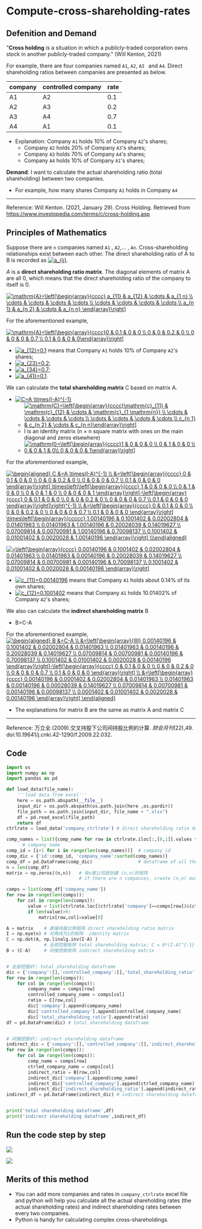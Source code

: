 # Compute-cross-shareholding-rates
## Defenition and Demand

"**Cross holding** is a situation in which a publicly-traded corporation owns stock in another publicly-traded company." (Will Kenton, 2021)

For example, there are four companies named `A1`, `A2`, `A3 ` and  `A4`. Direct shareholding ratios between companies are presented as below.

| company | controlled company | rate |
| ------- | ------------------ | ---- |
| A1      | A2                 | 0.1  |
| A2      | A3                 | 0.2  |
| A3      | A4                 | 0.7  |
| A4      | A1                 | 0.1  |

* Explanation: Company `A1` holds 10% of Company `A2`'s shares; 
  * Company `A2` holds 20% of Company `A3`'s shares; 
  * Company `A3` holds 70% of Company `A4`'s shares; 
  * Company `A4` holds 10% of Company `A1`'s shares;

**Demand**: I want to calculate the actual shareholding ratio (total shareholding) between two companies.

- For example,  how many shares Company `A1` holds in Company `A4` 

****

Reference: Will Kenton. (2021, January 29). Cross Holding. Retrieved from https://www.investopedia.com/terms/c/cross-holding.asp



## Principles of Mathematics

Suppose there are `n` companies named `A1` , `A2`,... , `An`. Cross-shareholding relationships exist between each other. The direct shareholding ratio of A to B is recorded as <a href="https://www.codecogs.com/eqnedit.php?latex=a_{ij}" target="_blank"><img src="https://latex.codecogs.com/gif.latex?a_{ij}" title="a_{ij}" /></a>.

$A$ is a **direct shareholding ratio matrix**. The diagonal elements of matrix A are all 0, which means that the direct shareholding ratio of the company to itself is 0.

<a href="https://www.codecogs.com/eqnedit.php?latex=\mathrm{A}=\left[\begin{array}{cccc}&space;a_{11}&space;&&space;a_{12}&space;&&space;\cdots&space;&&space;a_{1&space;n}&space;\\&space;\cdots&space;&&space;\cdots&space;&&space;\cdots&space;&&space;\cdots&space;\\&space;\cdots&space;&&space;\cdots&space;&&space;\cdots&space;&&space;\cdots&space;\\&space;a_{n&space;1}&space;&&space;a_{n&space;2}&space;&&space;\cdots&space;&&space;a_{n&space;n}&space;\end{array}\right]" target="_blank"><img src="https://latex.codecogs.com/gif.latex?\mathrm{A}=\left[\begin{array}{cccc}&space;a_{11}&space;&&space;a_{12}&space;&&space;\cdots&space;&&space;a_{1&space;n}&space;\\&space;\cdots&space;&&space;\cdots&space;&&space;\cdots&space;&&space;\cdots&space;\\&space;\cdots&space;&&space;\cdots&space;&&space;\cdots&space;&&space;\cdots&space;\\&space;a_{n&space;1}&space;&&space;a_{n&space;2}&space;&&space;\cdots&space;&&space;a_{n&space;n}&space;\end{array}\right]" title="\mathrm{A}=\left[\begin{array}{cccc} a_{11} & a_{12} & \cdots & a_{1 n} \\ \cdots & \cdots & \cdots & \cdots \\ \cdots & \cdots & \cdots & \cdots \\ a_{n 1} & a_{n 2} & \cdots & a_{n n} \end{array}\right]" /></a>


For the aforementioned example,

<a href="https://www.codecogs.com/eqnedit.php?latex=\mathrm{A}=\left[\begin{array}{cccc}0&space;&&space;0.1&space;&&space;0&space;&&space;0&space;\\&space;0&space;&&space;0&space;&&space;0.2&space;&&space;0&space;\\&space;0&space;&&space;0&space;&&space;0&space;&&space;0.7&space;\\&space;0.1&space;&&space;0&space;&&space;0&space;&&space;0\end{array}\right]" target="_blank"><img src="https://latex.codecogs.com/gif.latex?\mathrm{A}=\left[\begin{array}{cccc}0&space;&&space;0.1&space;&&space;0&space;&&space;0&space;\\&space;0&space;&&space;0&space;&&space;0.2&space;&&space;0&space;\\&space;0&space;&&space;0&space;&&space;0&space;&&space;0.7&space;\\&space;0.1&space;&&space;0&space;&&space;0&space;&&space;0\end{array}\right]" title="\mathrm{A}=\left[\begin{array}{cccc}0 & 0.1 & 0 & 0 \\ 0 & 0 & 0.2 & 0 \\ 0 & 0 & 0 & 0.7 \\ 0.1 & 0 & 0 & 0\end{array}\right]" /></a>

- <a href="https://www.codecogs.com/eqnedit.php?latex=a_{12}=0.1" target="_blank"><img src="https://latex.codecogs.com/gif.latex?a_{12}=0.1" title="a_{12}=0.1" /></a> means that Company `A1` holds 10% of Company `A2`'s shares; 
- <a href="https://www.codecogs.com/eqnedit.php?latex=a_{23}=0.2" target="_blank"><img src="https://latex.codecogs.com/gif.latex?a_{23}=0.2" title="a_{23}=0.2" /></a>;  
- <a href="https://www.codecogs.com/eqnedit.php?latex=a_{34}=0.7" target="_blank"><img src="https://latex.codecogs.com/gif.latex?a_{34}=0.7" title="a_{34}=0.7" /></a>;  
- <a href="https://www.codecogs.com/eqnedit.php?latex=a_{41}=0.1" target="_blank"><img src="https://latex.codecogs.com/gif.latex?a_{41}=0.1" title="a_{41}=0.1" /></a>.

We can calculate the **total shareholding matrix** C based on matrix A.

- <a href="https://www.codecogs.com/eqnedit.php?latex=C=A&space;\times(I-A)^{-1}" target="_blank"><img src="https://latex.codecogs.com/gif.latex?C=A&space;\times(I-A)^{-1}" title="C=A \times(I-A)^{-1}" /></a>
  - <a href="https://www.codecogs.com/eqnedit.php?latex=\mathrm{C}=\left[\begin{array}{cccc}\mathrm{c}_{11}&space;&&space;\mathrm{c}_{12}&space;&&space;\cdots&space;&&space;\mathrm{c}_{1&space;\mathrm{n}}&space;\\&space;\cdots&space;&&space;\cdots&space;&&space;\cdots&space;&&space;\cdots&space;\\&space;\cdots&space;&&space;\cdots&space;&&space;\cdots&space;&&space;\cdots&space;\\&space;c_{n&space;1}&space;&&space;c_{n&space;2}&space;&&space;\cdots&space;&&space;c_{n&space;n}\end{array}\right]" target="_blank"><img src="https://latex.codecogs.com/gif.latex?\mathrm{C}=\left[\begin{array}{cccc}\mathrm{c}_{11}&space;&&space;\mathrm{c}_{12}&space;&&space;\cdots&space;&&space;\mathrm{c}_{1&space;\mathrm{n}}&space;\\&space;\cdots&space;&&space;\cdots&space;&&space;\cdots&space;&&space;\cdots&space;\\&space;\cdots&space;&&space;\cdots&space;&&space;\cdots&space;&&space;\cdots&space;\\&space;c_{n&space;1}&space;&&space;c_{n&space;2}&space;&&space;\cdots&space;&&space;c_{n&space;n}\end{array}\right]" title="\mathrm{C}=\left[\begin{array}{cccc}\mathrm{c}_{11} & \mathrm{c}_{12} & \cdots & \mathrm{c}_{1 \mathrm{n}} \\ \cdots & \cdots & \cdots & \cdots \\ \cdots & \cdots & \cdots & \cdots \\ c_{n 1} & c_{n 2} & \cdots & c_{n n}\end{array}\right]" /></a>
  - I is an identity matrix  (n × n square matrix with ones on the main diagonal and zeros elsewhere)
  - <a href="https://www.codecogs.com/eqnedit.php?latex=\mathrm{I}=\left[\begin{array}{cccc}1&space;&&space;0&space;&&space;0&space;&&space;0&space;\\&space;0&space;&&space;1&space;&&space;0&space;&&space;0&space;\\&space;0&space;&&space;0&space;&&space;1&space;&&space;0\\&space;0&space;&&space;0&space;&&space;0&space;&&space;1\end{array}\right]" target="_blank"><img src="https://latex.codecogs.com/gif.latex?\mathrm{I}=\left[\begin{array}{cccc}1&space;&&space;0&space;&&space;0&space;&&space;0&space;\\&space;0&space;&&space;1&space;&&space;0&space;&&space;0&space;\\&space;0&space;&&space;0&space;&&space;1&space;&&space;0\\&space;0&space;&&space;0&space;&&space;0&space;&&space;1\end{array}\right]" title="\mathrm{I}=\left[\begin{array}{cccc}1 & 0 & 0 & 0 \\ 0 & 1 & 0 & 0 \\ 0 & 0 & 1 & 0\\ 0 & 0 & 0 & 1\end{array}\right]" /></a>

For the aforementioned example,

<a href="https://www.codecogs.com/eqnedit.php?latex=\begin{aligned}&space;C&space;&=A&space;\times(I-A)^{-1}&space;\\&space;&=\left[\begin{array}{cccc}&space;0&space;&&space;0.1&space;&&space;0&space;&&space;0&space;\\&space;0&space;&&space;0&space;&&space;0.2&space;&&space;0&space;\\&space;0&space;&&space;0&space;&&space;0&space;&&space;0.7&space;\\&space;0.1&space;&&space;0&space;&&space;0&space;&&space;0&space;\end{array}\right]&space;\times\left(\left[\begin{array}{cccc}&space;1&space;&&space;0&space;&&space;0&space;&&space;0&space;\\&space;0&space;&&space;1&space;&&space;0&space;&&space;0&space;\\&space;0&space;&&space;0&space;&&space;1&space;&&space;0&space;\\&space;0&space;&&space;0&space;&&space;0&space;&&space;1&space;\end{array}\right]-\left[\begin{array}{cccc}&space;0&space;&&space;0.1&space;&&space;0&space;&&space;0&space;\\&space;0&space;&&space;0&space;&&space;0.2&space;&&space;0&space;\\&space;0&space;&&space;0&space;&&space;0&space;&&space;0.7&space;\\&space;0.1&space;&&space;0&space;&&space;0&space;&&space;0&space;\end{array}\right]\right)^{-1}&space;\\&space;&=\left[\begin{array}{cccc}&space;0&space;&&space;0.1&space;&&space;0&space;&&space;0&space;\\&space;0&space;&&space;0&space;&&space;0.2&space;&&space;0&space;\\&space;0&space;&&space;0&space;&&space;0&space;&&space;0.7&space;\\&space;0.1&space;&&space;0&space;&&space;0&space;&&space;0&space;\end{array}\right]&space;\times\left[\begin{array}{ccccc}&space;1.00140196&space;&&space;0.1001402&space;&&space;0.02002804&space;&&space;0.01401963&space;\\&space;0.01401963&space;&&space;1.00140196&space;&&space;0.20028039&space;&&space;0.14019627&space;\\&space;0.07009814&space;&&space;0.00700981&space;&&space;1.00140196&space;&&space;0.70098137&space;\\&space;0.1001402&space;&&space;0.01001402&space;&&space;0.0020028&space;&&space;1.00140196&space;\end{array}\right]&space;\\\end{aligned}" target="_blank"><img src="https://latex.codecogs.com/gif.latex?\begin{aligned}&space;C&space;&=A&space;\times(I-A)^{-1}&space;\\&space;&=\left[\begin{array}{cccc}&space;0&space;&&space;0.1&space;&&space;0&space;&&space;0&space;\\&space;0&space;&&space;0&space;&&space;0.2&space;&&space;0&space;\\&space;0&space;&&space;0&space;&&space;0&space;&&space;0.7&space;\\&space;0.1&space;&&space;0&space;&&space;0&space;&&space;0&space;\end{array}\right]&space;\times\left(\left[\begin{array}{cccc}&space;1&space;&&space;0&space;&&space;0&space;&&space;0&space;\\&space;0&space;&&space;1&space;&&space;0&space;&&space;0&space;\\&space;0&space;&&space;0&space;&&space;1&space;&&space;0&space;\\&space;0&space;&&space;0&space;&&space;0&space;&&space;1&space;\end{array}\right]-\left[\begin{array}{cccc}&space;0&space;&&space;0.1&space;&&space;0&space;&&space;0&space;\\&space;0&space;&&space;0&space;&&space;0.2&space;&&space;0&space;\\&space;0&space;&&space;0&space;&&space;0&space;&&space;0.7&space;\\&space;0.1&space;&&space;0&space;&&space;0&space;&&space;0&space;\end{array}\right]\right)^{-1}&space;\\&space;&=\left[\begin{array}{cccc}&space;0&space;&&space;0.1&space;&&space;0&space;&&space;0&space;\\&space;0&space;&&space;0&space;&&space;0.2&space;&&space;0&space;\\&space;0&space;&&space;0&space;&&space;0&space;&&space;0.7&space;\\&space;0.1&space;&&space;0&space;&&space;0&space;&&space;0&space;\end{array}\right]&space;\times\left[\begin{array}{ccccc}&space;1.00140196&space;&&space;0.1001402&space;&&space;0.02002804&space;&&space;0.01401963&space;\\&space;0.01401963&space;&&space;1.00140196&space;&&space;0.20028039&space;&&space;0.14019627&space;\\&space;0.07009814&space;&&space;0.00700981&space;&&space;1.00140196&space;&&space;0.70098137&space;\\&space;0.1001402&space;&&space;0.01001402&space;&&space;0.0020028&space;&&space;1.00140196&space;\end{array}\right]&space;\\\end{aligned}" title="\begin{aligned} C &=A \times(I-A)^{-1} \\ &=\left[\begin{array}{cccc} 0 & 0.1 & 0 & 0 \\ 0 & 0 & 0.2 & 0 \\ 0 & 0 & 0 & 0.7 \\ 0.1 & 0 & 0 & 0 \end{array}\right] \times\left(\left[\begin{array}{cccc} 1 & 0 & 0 & 0 \\ 0 & 1 & 0 & 0 \\ 0 & 0 & 1 & 0 \\ 0 & 0 & 0 & 1 \end{array}\right]-\left[\begin{array}{cccc} 0 & 0.1 & 0 & 0 \\ 0 & 0 & 0.2 & 0 \\ 0 & 0 & 0 & 0.7 \\ 0.1 & 0 & 0 & 0 \end{array}\right]\right)^{-1} \\ &=\left[\begin{array}{cccc} 0 & 0.1 & 0 & 0 \\ 0 & 0 & 0.2 & 0 \\ 0 & 0 & 0 & 0.7 \\ 0.1 & 0 & 0 & 0 \end{array}\right] \times\left[\begin{array}{ccccc} 1.00140196 & 0.1001402 & 0.02002804 & 0.01401963 \\ 0.01401963 & 1.00140196 & 0.20028039 & 0.14019627 \\ 0.07009814 & 0.00700981 & 1.00140196 & 0.70098137 \\ 0.1001402 & 0.01001402 & 0.0020028 & 1.00140196 \end{array}\right] \\\end{aligned}" /></a>

  <a href="https://www.codecogs.com/eqnedit.php?latex==\left[\begin{array}{cccc}&space;0.00140196&space;&&space;0.1001402&space;&&space;0.02002804&space;&&space;0.01401963&space;\\&space;0.01401963&space;&&space;0.00140196&space;&&space;0.20028039&space;&&space;0.14019627&space;\\&space;0.07009814&space;&&space;0.00700981&space;&&space;0.00140196&space;&&space;0.70098137&space;\\&space;0.1001402&space;&&space;0.01001402&space;&&space;0.0020028&space;&&space;0.00140196&space;\end{array}\right]" target="_blank"><img src="https://latex.codecogs.com/gif.latex?=\left[\begin{array}{cccc}&space;0.00140196&space;&&space;0.1001402&space;&&space;0.02002804&space;&&space;0.01401963&space;\\&space;0.01401963&space;&&space;0.00140196&space;&&space;0.20028039&space;&&space;0.14019627&space;\\&space;0.07009814&space;&&space;0.00700981&space;&&space;0.00140196&space;&&space;0.70098137&space;\\&space;0.1001402&space;&&space;0.01001402&space;&&space;0.0020028&space;&&space;0.00140196&space;\end{array}\right]" title="=\left[\begin{array}{cccc} 0.00140196 & 0.1001402 & 0.02002804 & 0.01401963 \\ 0.01401963 & 0.00140196 & 0.20028039 & 0.14019627 \\ 0.07009814 & 0.00700981 & 0.00140196 & 0.70098137 \\ 0.1001402 & 0.01001402 & 0.0020028 & 0.00140196 \end{array}\right]" /></a>

- <a href="https://www.codecogs.com/eqnedit.php?latex=c_{11}=0.00140196" target="_blank"><img src="https://latex.codecogs.com/gif.latex?c_{11}=0.00140196" title="c_{11}=0.00140196" /></a> means that Company `A1` holds about 0.14% of its own shares; 
- <a href="https://www.codecogs.com/eqnedit.php?latex=c_{12}=0.1001402" target="_blank"><img src="https://latex.codecogs.com/gif.latex?c_{12}=0.1001402" title="c_{12}=0.1001402" /></a> means that Company `A1` holds 10.01402% of Company `A2`'s shares; 

We also can calculate the **indirect shareholding matrix** B

- B=C-A

For the aforementioned example,
<a href="https://www.codecogs.com/eqnedit.php?latex=\begin{aligned}&space;B&space;&=C-A&space;\\&space;&=\left[\begin{array}{llll}&space;0.00140196&space;&&space;0.1001402&space;&&space;0.02002804&space;&&space;0.01401963&space;\\&space;0.01401963&space;&&space;0.00140196&space;&&space;0.20028039&space;&&space;0.14019627&space;\\&space;0.07009814&space;&&space;0.00700981&space;&&space;0.00140196&space;&&space;0.70098137&space;\\&space;0.1001402&space;&&space;0.01001402&space;&&space;0.0020028&space;&&space;0.00140196&space;\end{array}\right]-\left[\begin{array}{cccc}&space;0&space;&&space;0.1&space;&&space;0&space;&&space;0&space;\\&space;0&space;&&space;0&space;&&space;0.2&space;&&space;0&space;\\&space;0&space;&&space;0&space;&&space;0&space;&&space;0.7&space;\\&space;0.1&space;&&space;0&space;&&space;0&space;&&space;0&space;\end{array}\right]&space;\\&space;&=\left[\begin{array}{cccc}&space;0.00140196&space;&&space;0.0001402&space;&&space;0.02002804&space;&&space;0.01401963&space;\\&space;0.01401963&space;&&space;0.00140196&space;&&space;0.00028039&space;&&space;0.14019627&space;\\&space;0.07009814&space;&&space;0.00700981&space;&&space;0.00140196&space;&&space;0.00098137&space;\\&space;0.0001402&space;&&space;0.01001402&space;&&space;0.0020028&space;&&space;0.00140196&space;\end{array}\right]&space;\end{aligned}" target="_blank"><img src="https://latex.codecogs.com/gif.latex?\begin{aligned}&space;B&space;&=C-A&space;\\&space;&=\left[\begin{array}{llll}&space;0.00140196&space;&&space;0.1001402&space;&&space;0.02002804&space;&&space;0.01401963&space;\\&space;0.01401963&space;&&space;0.00140196&space;&&space;0.20028039&space;&&space;0.14019627&space;\\&space;0.07009814&space;&&space;0.00700981&space;&&space;0.00140196&space;&&space;0.70098137&space;\\&space;0.1001402&space;&&space;0.01001402&space;&&space;0.0020028&space;&&space;0.00140196&space;\end{array}\right]-\left[\begin{array}{cccc}&space;0&space;&&space;0.1&space;&&space;0&space;&&space;0&space;\\&space;0&space;&&space;0&space;&&space;0.2&space;&&space;0&space;\\&space;0&space;&&space;0&space;&&space;0&space;&&space;0.7&space;\\&space;0.1&space;&&space;0&space;&&space;0&space;&&space;0&space;\end{array}\right]&space;\\&space;&=\left[\begin{array}{cccc}&space;0.00140196&space;&&space;0.0001402&space;&&space;0.02002804&space;&&space;0.01401963&space;\\&space;0.01401963&space;&&space;0.00140196&space;&&space;0.00028039&space;&&space;0.14019627&space;\\&space;0.07009814&space;&&space;0.00700981&space;&&space;0.00140196&space;&&space;0.00098137&space;\\&space;0.0001402&space;&&space;0.01001402&space;&&space;0.0020028&space;&&space;0.00140196&space;\end{array}\right]&space;\end{aligned}" title="\begin{aligned} B &=C-A \\ &=\left[\begin{array}{llll} 0.00140196 & 0.1001402 & 0.02002804 & 0.01401963 \\ 0.01401963 & 0.00140196 & 0.20028039 & 0.14019627 \\ 0.07009814 & 0.00700981 & 0.00140196 & 0.70098137 \\ 0.1001402 & 0.01001402 & 0.0020028 & 0.00140196 \end{array}\right]-\left[\begin{array}{cccc} 0 & 0.1 & 0 & 0 \\ 0 & 0 & 0.2 & 0 \\ 0 & 0 & 0 & 0.7 \\ 0.1 & 0 & 0 & 0 \end{array}\right] \\ &=\left[\begin{array}{cccc} 0.00140196 & 0.0001402 & 0.02002804 & 0.01401963 \\ 0.01401963 & 0.00140196 & 0.00028039 & 0.14019627 \\ 0.07009814 & 0.00700981 & 0.00140196 & 0.00098137 \\ 0.0001402 & 0.01001402 & 0.0020028 & 0.00140196 \end{array}\right] \end{aligned}" /></a>

- The explanations for matrix B are the same as matrix A and matrix C

****

Reference:  万立全.(2009).交叉持股下公司间持股比例的计算. *财会月刊*(22),49. doi:10.19641/j.cnki.42-1290/f.2009.22.032.


## Code

```python
import os
import numpy as np 
import pandas as pd 

def load_data(file_name):
    '''load data from excel'''
    here = os.path.abspath(__file__)
    input_dir = os.path.abspath(os.path.join(here ,os.pardir))
    file_path = os.path.join(input_dir, file_name + ".xlsx")
    df = pd.read_excel(file_path)
    return df
ctrlrate = load_data('company_ctrlrate') # direct shareholding ratio dataframe

comp_names = list({comp_name for row in ctrlrate.iloc[:,[0,1]].values for comp_name in row}) # 获取控股公司和被控股公司名，集合去重，转list
      # company name
comp_id = [i+1 for i in range(len(comp_names))]  # company id
comp_dic = {'id':comp_id, 'company_name':sorted(comp_names)}
comp_df = pd.DataFrame(comp_dic)                 # dataframe of all the companies
n = len(comp_df)
matrix = np.zeros((n,n))   # 有n家公司就创建 (n,n)的矩阵
                           # if there are n companies, create (n,n) matrix

comps = list(comp_df['company_name'])
for row in range(len(comps)):
    for col in range(len(comps)):
        value = list(ctrlrate.loc[(ctrlrate['company']==comps[row])&(ctrlrate['controlled_company']==comps[col]),'rate'])    
        if len(value)>0:
            matrix[row,col]=value[0]      

A = matrix    # 直接持股比例矩阵 direct shareholding ratio matrix
I = np.eye(n) # 对角线为1的矩阵  identity matrix
C = np.dot(A, np.linalg.inv(I-A) ) 
              # 全部控股矩阵 total shareholding matrix; C = A*(I-A)^{-1}
B = (C-A)     # 间接控股矩阵 indirect shareholding matrix


# 全部控股df; total shareholding dataframe
dic = {'company':[],'controlled_company':[],'total_shareholding_ratio':[]}
for row in range(len(comps)):
    for col in range(len(comps)):       
        company_name = comps[row]
        controlled_company_name = comps[col] 
        ratio = C[row,col]
        dic['company'].append(company_name)
        dic['controlled_company'].append(controlled_company_name)
        dic['total_shareholding_ratio'].append(ratio)
df = pd.DataFrame(dic) # total shareholding dataframe


# 间接控股df; indirect shareholding dataframe
indirect_dic = {'company':[],'controlled_company':[],'indirect_shareholding_ratio':[]}
for row in range(len(comps)):
    for col in range(len(comps)):       
        comp_name = comps[row]
        ctrled_company_name = comps[col] 
        indirect_ratio = B[row,col]
        indirect_dic['company'].append(comp_name)
        indirect_dic['controlled_company'].append(ctrled_company_name)
        indirect_dic['indirect_shareholding_ratio'].append(indirect_ratio)
indirect_df = pd.DataFrame(indirect_dic) # indirect shareholding dataframe


print('total shareholding dataframe',df)
print('indirect shareholding dataframe',indirect_df)
```



## Run the code step by step

![](https://i.loli.net/2021/03/18/fz1JlqcREknSmFW.png)

![](https://i.loli.net/2021/03/18/1hzjIqYmXxAaSb9.png)



## Merits of this method

- You can add more companies and rates in  `company_ctrlrate` excel file and python will help you calculate all the actual shareholding rates (the actual shareholding rates) and indirect shareholding rates between every two companies.
- Python is handy for calculating complex cross-shareholdings.
